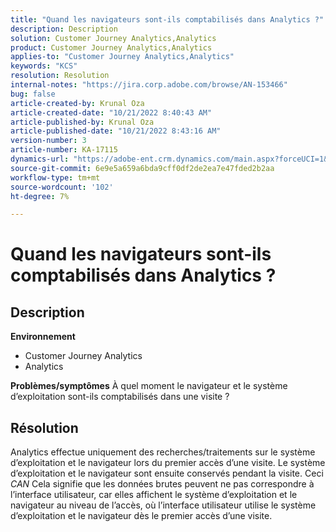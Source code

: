```yaml
---
title: "Quand les navigateurs sont-ils comptabilisés dans Analytics ?"
description: Description
solution: Customer Journey Analytics,Analytics
product: Customer Journey Analytics,Analytics
applies-to: "Customer Journey Analytics,Analytics"
keywords: "KCS"
resolution: Resolution
internal-notes: "https://jira.corp.adobe.com/browse/AN-153466"
bug: false
article-created-by: Krunal Oza
article-created-date: "10/21/2022 8:40:43 AM"
article-published-by: Krunal Oza
article-published-date: "10/21/2022 8:43:16 AM"
version-number: 3
article-number: KA-17115
dynamics-url: "https://adobe-ent.crm.dynamics.com/main.aspx?forceUCI=1&pagetype=entityrecord&etn=knowledgearticle&id=d401d507-1c51-ed11-bba2-0022480867fb"
source-git-commit: 6e9e5a659a6bda9cff0df2de2ea7e47fded2b2aa
workflow-type: tm+mt
source-wordcount: '102'
ht-degree: 7%

---
```


# Quand les navigateurs sont-ils comptabilisés dans Analytics ?

## Description

<b>Environnement</b>
- Customer Journey Analytics
- Analytics



<b>Problèmes/symptômes</b>
À quel moment le navigateur et le système d’exploitation sont-ils comptabilisés dans une visite ?


## Résolution


Analytics effectue uniquement des recherches/traitements sur le système d’exploitation et le navigateur lors du premier accès d’une visite. Le système d’exploitation et le navigateur sont ensuite conservés pendant la visite. Ceci *CAN* Cela signifie que les données brutes peuvent ne pas correspondre à l’interface utilisateur, car elles affichent le système d’exploitation et le navigateur au niveau de l’accès, où l’interface utilisateur utilise le système d’exploitation et le navigateur dès le premier accès d’une visite.

